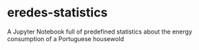 # eredes-statistics
A Jupyter Notebook full of predefined statistics about the energy consumption of a Portuguese housewold 
